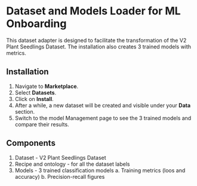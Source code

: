 # Dataset and Models Loader for ML Onboarding

This dataset adapter is designed to facilitate the transformation of the V2 Plant Seedlings Dataset. 
The installation also creates 3 trained models with metrics.

## Installation

1. Navigate to **Marketplace**.
2. Select **Datasets**.
3. Click on **Install**.
4. After a while, a new dataset will be created and visible under your **Data** section.
5. Switch to the model Management page to see the 3 trained models and compare their results. 

## Components

1. Dataset - V2 Plant Seedlings Dataset
2. Recipe and ontology - for all the dataset labels
3. Models - 3 trained classification models
   a. Training metrics (loos and accuracy)
   b. Precision-recall figures